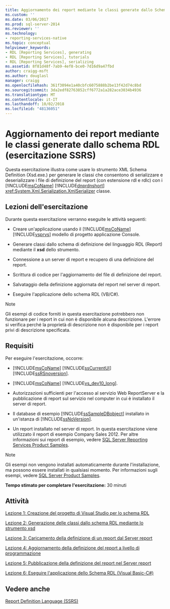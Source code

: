 ```yaml
---
title: Aggiornamento dei report mediante le classi generate dallo Schema RDL (esercitazione su SSRS) | Microsoft Docs
ms.custom: ''
ms.date: 03/06/2017
ms.prod: sql-server-2014
ms.reviewer: ''
ms.technology:
- reporting-services-native
ms.topic: conceptual
helpviewer_keywords:
- RDL [Reporting Services], generating
- RDL [Reporting Services], tutorials
- RDL [Reporting Services], serializing
ms.assetid: 8f81d48f-7ab9-4ef8-bce0-7d16d9a47fbd
author: craigg-msft
ms.author: douglasl
manager: craigg
ms.openlocfilehash: 361f3094e1a40cbfc6075888b2be13f42d74c8bd
ms.sourcegitcommit: 3da2edf82763852cff6772a1a282ace3034b4936
ms.translationtype: MT
ms.contentlocale: it-IT
ms.lasthandoff: 10/02/2018
ms.locfileid: "48136051"
---
```

# <a name="updating-reports-using-classes-generated-from-the-rdl-schema-ssrs-tutorial"></a>Aggiornamento dei report mediante le classi generate dallo schema RDL (esercitazione SSRS)
  Questa esercitazione illustra come usare lo strumento XML Schema Definition (Xsd.exe.) per generare le classi che consentono di serializzare e deserializzare i file di definizione del report (con estensione rdl e rdlc) con i [!INCLUDE[msCoName](../includes/msconame-md.md)] [!INCLUDE[dnprdnshort](../includes/dnprdnshort-md.md)] <xref:System.Xml.Serialization.XmlSerializer> classe.  
  
## <a name="what-you-will-learn"></a>Lezioni dell'esercitazione  
 Durante questa esercitazione verranno eseguite le attività seguenti:  
  
-   Creare un'applicazione usando il [!INCLUDE[msCoName](../includes/msconame-md.md)] [!INCLUDE[vsprvs](../includes/vsprvs-md.md)] modello di progetto applicazione Console.  
  
-   Generare classi dallo schema di definizione del linguaggio RDL (Report) mediante il **xsd** dello strumento.  
  
-   Connessione a un server di report e recupero di una definizione del report.  
  
-   Scrittura di codice per l'aggiornamento del file di definizione del report.  
  
-   Salvataggio della definizione aggiornata del report nel server di report.  
  
-   Eseguire l'applicazione dello schema RDL (VB/C#).  
  
> [!NOTE]  
>  Gli esempi di codice forniti in questa esercitazione potrebbero non funzionare per i report in cui non è disponibile alcuna descrizione. L'errore si verifica perché la proprietà di descrizione non è disponibile per i report privi di descrizione specificata.  
  
## <a name="requirements"></a>Requisiti  
 Per eseguire l'esercitazione, occorre:  
  
-   [!INCLUDE[msCoName](../includes/msconame-md.md)] [!INCLUDE[ssCurrentUI](../includes/sscurrentui-md.md)] [!INCLUDE[ssRSnoversion](../includes/ssrsnoversion-md.md)].  
  
-   [!INCLUDE[msCoName](../includes/msconame-md.md)] [!INCLUDE[vs_dev10_long](../includes/vs-dev10-long-md.md)].  
  
-   Autorizzazioni sufficienti per l'accesso al servizio Web ReportServer e la pubblicazione di report sul servizio nel computer in cui è installato il server di report.  
  
-   Il database di esempio [!INCLUDE[ssSampleDBobject](../includes/sssampledbobject-md.md)] installato in un'istanza di [!INCLUDE[ssNoVersion](../includes/ssnoversion-md.md)].  
  
-   Un report installato nel server di report. In questa esercitazione viene utilizzato il report di esempio Company Sales 2012. Per altre informazioni sui report di esempio, vedere [SQL Server Reporting Services Product Samples](http://go.microsoft.com/fwlink/?LinkId=177889).  
  
> [!NOTE]  
>  Gli esempi non vengono installati automaticamente durante l'installazione, ma possono essere installati in qualsiasi momento. Per informazioni sugli esempi, vedere [SQL Server Product Samples](http://go.microsoft.com/fwlink/?LinkId=182887).  
  
 **Tempo stimato per completare l'esercitazione:** 30 minuti  
  
## <a name="tasks"></a>Attività  
 [Lezione 1: Creazione del progetto di Visual Studio per lo schema RDL](../../2014/tutorials/lesson-1-create-the-rdl-schema-visual-studio-project.md)  
  
 [Lezione 2: Generazione delle classi dallo schema RDL mediante lo strumento xsd](../../2014/tutorials/lesson-2-generate-classes-from-the-rdl-schema-using-the-xsd-tool.md)  
  
 [Lezione 3: Caricamento della definizione di un report dal Server report](../../2014/tutorials/lesson-3-load-a-report-definition-from-the-report-server.md)  
  
 [Lezione 4: Aggiornamento della definizione del report a livello di programmazione](../../2014/tutorials/lesson-4-update-the-report-definition-programmatically.md)  
  
 [Lezione 5: Pubblicazione della definizione del report nel Server report](../../2014/tutorials/lesson-5-publish-the-report-definition-to-the-report-server.md)  
  
 [Lezione 6: Eseguire l'applicazione dello Schema RDL &#40;Visual Basic-C&#35;&#41;](../../2014/tutorials/lesson-6-run-the-rdl-schema-application-vb-csharp.md)  
  
## <a name="see-also"></a>Vedere anche  
 [Report Definition Language &#40;SSRS&#41;](../reporting-services/reports/report-definition-language-ssrs.md)  
  
  
